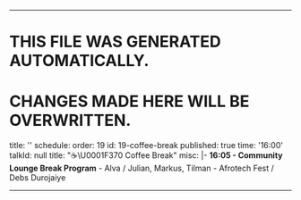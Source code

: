 ----

# THIS FILE WAS GENERATED AUTOMATICALLY.
# CHANGES MADE HERE WILL BE OVERWRITTEN.

title: ''
schedule:
  order: 19
  id: 19-coffee-break
  published: true
  time: '16:00'
  talkId: null
  title: "☕️\U0001F370 Coffee Break"
  misc: |-
    <b>16:05 - Community Lounge Break Program</b>
    - Alva / Julian, Markus, Tilman
    - Afrotech Fest / Debs Durojaiye

----

